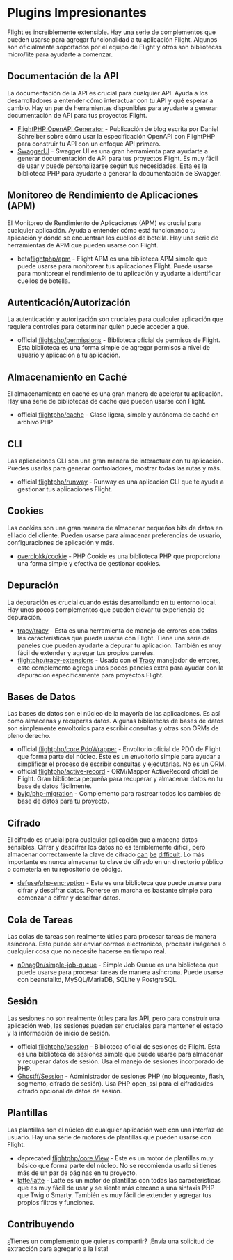 # Plugins Impresionantes

Flight es increíblemente extensible. Hay una serie de complementos que pueden usarse para agregar funcionalidad a tu aplicación Flight. Algunos son oficialmente soportados por el equipo de Flight y otros son bibliotecas micro/lite para ayudarte a comenzar.

## Documentación de la API

La documentación de la API es crucial para cualquier API. Ayuda a los desarrolladores a entender cómo interactuar con tu API y qué esperar a cambio. Hay un par de herramientas disponibles para ayudarte a generar documentación de API para tus proyectos Flight.

- [FlightPHP OpenAPI Generator](https://dev.to/danielsc/define-generate-and-implement-an-api-first-approach-with-openapi-generator-and-flightphp-1fb3) - Publicación de blog escrita por Daniel Schreiber sobre cómo usar la especificación OpenAPI con FlightPHP para construir tu API con un enfoque API primero.
- [SwaggerUI](https://github.com/zircote/swagger-php) - Swagger UI es una gran herramienta para ayudarte a generar documentación de API para tus proyectos Flight. Es muy fácil de usar y puede personalizarse según tus necesidades. Esta es la biblioteca PHP para ayudarte a generar la documentación de Swagger.

## Monitoreo de Rendimiento de Aplicaciones (APM)

El Monitoreo de Rendimiento de Aplicaciones (APM) es crucial para cualquier aplicación. Ayuda a entender cómo está funcionando tu aplicación y dónde se encuentran los cuellos de botella. Hay una serie de herramientas de APM que pueden usarse con Flight.
- <span class="badge bg-info">beta</span>[flightphp/apm](/awesome-plugins/apm) - Flight APM es una biblioteca APM simple que puede usarse para monitorear tus aplicaciones Flight. Puede usarse para monitorear el rendimiento de tu aplicación y ayudarte a identificar cuellos de botella.

## Autenticación/Autorización

La autenticación y autorización son cruciales para cualquier aplicación que requiera controles para determinar quién puede acceder a qué.

- <span class="badge bg-primary">official</span> [flightphp/permissions](/awesome-plugins/permissions) - Biblioteca oficial de permisos de Flight. Esta biblioteca es una forma simple de agregar permisos a nivel de usuario y aplicación a tu aplicación.

## Almacenamiento en Caché

El almacenamiento en caché es una gran manera de acelerar tu aplicación. Hay una serie de bibliotecas de caché que pueden usarse con Flight.

- <span class="badge bg-primary">official</span> [flightphp/cache](/awesome-plugins/php-file-cache) - Clase ligera, simple y autónoma de caché en archivo PHP

## CLI

Las aplicaciones CLI son una gran manera de interactuar con tu aplicación. Puedes usarlas para generar controladores, mostrar todas las rutas y más.

- <span class="badge bg-primary">official</span> [flightphp/runway](/awesome-plugins/runway) - Runway es una aplicación CLI que te ayuda a gestionar tus aplicaciones Flight.

## Cookies

Las cookies son una gran manera de almacenar pequeños bits de datos en el lado del cliente. Pueden usarse para almacenar preferencias de usuario, configuraciones de aplicación y más.

- [overclokk/cookie](/awesome-plugins/php-cookie) - PHP Cookie es una biblioteca PHP que proporciona una forma simple y efectiva de gestionar cookies.

## Depuración

La depuración es crucial cuando estás desarrollando en tu entorno local. Hay unos pocos complementos que pueden elevar tu experiencia de depuración.

- [tracy/tracy](/awesome-plugins/tracy) - Esta es una herramienta de manejo de errores con todas las características que puede usarse con Flight. Tiene una serie de paneles que pueden ayudarte a depurar tu aplicación. También es muy fácil de extender y agregar tus propios paneles.
- [flightphp/tracy-extensions](/awesome-plugins/tracy-extensions) - Usado con el [Tracy](/awesome-plugins/tracy) manejador de errores, este complemento agrega unos pocos paneles extra para ayudar con la depuración específicamente para proyectos Flight.

## Bases de Datos

Las bases de datos son el núcleo de la mayoría de las aplicaciones. Es así como almacenas y recuperas datos. Algunas bibliotecas de bases de datos son simplemente envoltorios para escribir consultas y otras son ORMs de pleno derecho.

- <span class="badge bg-primary">official</span> [flightphp/core PdoWrapper](/awesome-plugins/pdo-wrapper) - Envoltorio oficial de PDO de Flight que forma parte del núcleo. Este es un envoltorio simple para ayudar a simplificar el proceso de escribir consultas y ejecutarlas. No es un ORM.
- <span class="badge bg-primary">official</span> [flightphp/active-record](/awesome-plugins/active-record) - ORM/Mapper ActiveRecord oficial de Flight. Gran biblioteca pequeña para recuperar y almacenar datos en tu base de datos fácilmente.
- [byjg/php-migration](/awesome-plugins/migrations) - Complemento para rastrear todos los cambios de base de datos para tu proyecto.

## Cifrado

El cifrado es crucial para cualquier aplicación que almacena datos sensibles. Cifrar y descifrar los datos no es terriblemente difícil, pero almacenar correctamente la clave de cifrado [can](https://stackoverflow.com/questions/6767839/where-should-i-store-an-encryption-key-for-php#:~:text=Write%20a%20php%20config%20file%20and%20store%20it,folder%20is%20not%20accessible%20to%20the%20end%20user.) [be](https://www.reddit.com/r/PHP/comments/luqsn/the_encryption_key_where_do_you_store_it/) [difficult](https://security.stackexchange.com/questions/48047/location-to-store-an-encryption-key). Lo más importante es nunca almacenar tu clave de cifrado en un directorio público o cometerla en tu repositorio de código.

- [defuse/php-encryption](/awesome-plugins/php-encryption) - Esta es una biblioteca que puede usarse para cifrar y descifrar datos. Ponerse en marcha es bastante simple para comenzar a cifrar y descifrar datos.

## Cola de Tareas

Las colas de tareas son realmente útiles para procesar tareas de manera asíncrona. Esto puede ser enviar correos electrónicos, procesar imágenes o cualquier cosa que no necesite hacerse en tiempo real.

- [n0nag0n/simple-job-queue](/awesome-plugins/simple-job-queue) - Simple Job Queue es una biblioteca que puede usarse para procesar tareas de manera asíncrona. Puede usarse con beanstalkd, MySQL/MariaDB, SQLite y PostgreSQL.

## Sesión

Las sesiones no son realmente útiles para las API, pero para construir una aplicación web, las sesiones pueden ser cruciales para mantener el estado y la información de inicio de sesión.

- <span class="badge bg-primary">official</span> [flightphp/session](/awesome-plugins/session) - Biblioteca oficial de sesiones de Flight. Esta es una biblioteca de sesiones simple que puede usarse para almacenar y recuperar datos de sesión. Usa el manejo de sesiones incorporado de PHP.
- [Ghostff/Session](/awesome-plugins/ghost-session) - Administrador de sesiones PHP (no bloqueante, flash, segmento, cifrado de sesión). Usa PHP open_ssl para el cifrado/des cifrado opcional de datos de sesión.

## Plantillas

Las plantillas son el núcleo de cualquier aplicación web con una interfaz de usuario. Hay una serie de motores de plantillas que pueden usarse con Flight.

- <span class="badge bg-warning">deprecated</span> [flightphp/core View](/learn#views) - Este es un motor de plantillas muy básico que forma parte del núcleo. No se recomienda usarlo si tienes más de un par de páginas en tu proyecto.
- [latte/latte](/awesome-plugins/latte) - Latte es un motor de plantillas con todas las características que es muy fácil de usar y se siente más cercano a una sintaxis PHP que Twig o Smarty. También es muy fácil de extender y agregar tus propios filtros y funciones.

## Contribuyendo

¿Tienes un complemento que quieras compartir? ¡Envía una solicitud de extracción para agregarlo a la lista!